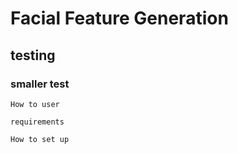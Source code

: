 # Facial Feature Generation
## testing
### smaller test
```
How to user
```
```
requirements
```

```
How to set up
```